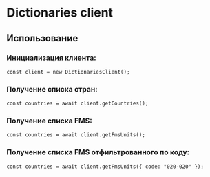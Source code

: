 # Dictionaries client

## Использование

### Инициализация клиента:
```
const client = new DictionariesClient();
```

### Получение списка стран:
```
const countries = await client.getCountries();
```

### Получение списка FMS:
```
const countries = await client.getFmsUnits();
```

### Получение списка FMS отфильтрованного по коду:
```
const countries = await client.getFmsUnits({ code: "020-020" });
```
